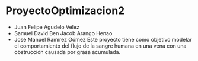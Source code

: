 # ProyectoOptimizacion2

* Juan Felipe Agudelo Vélez
* Samuel David Ben Jacob Arango Henao
* José Manuel Ramírez Gómez
Este proyecto tiene como objetivo modelar el comportamiento del flujo de la sangre humana en una vena con una obstrucción causada por grasa acumulada.
